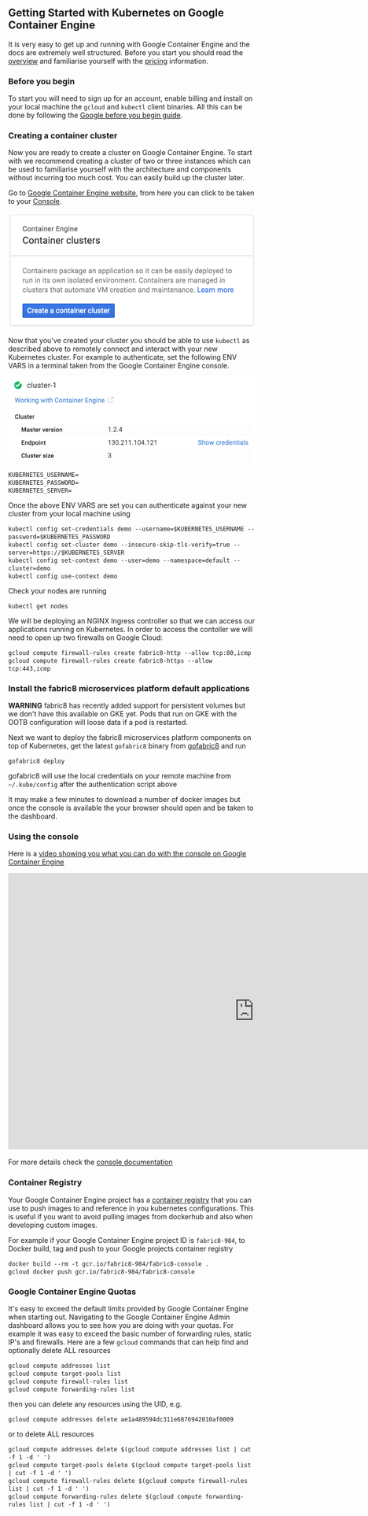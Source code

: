 ## Getting Started with Kubernetes on Google Container Engine

It is very easy to get up and running with Google Container Engine and the docs are extremely well structured.  Before you start you should read the [overview](https://cloud.google.com/container-engine/docs/#overview) and familiarise yourself with the [pricing](https://cloud.google.com/container-engine/docs/#pricing) information.

### Before you begin
To start you will need to sign up for an account, enable billing and install on your local machine the `gcloud` and `kubectl` client binaries.  All this can be done by following the [Google before you begin guide](https://cloud.google.com/container-engine/docs/before-you-begin).

### Creating a container cluster

Now you are ready to create a cluster on Google Container Engine.  To start with we recommend creating a cluster of two or three instances which can be used to familiarise yourself with the architecture and components without incurring too much cost.  You can easily build up the cluster later.

Go to [Google Container Engine website](https://cloud.google.com/container-engine/), from here you can click to be taken to your [Console](https://console.cloud.google.com/kubernetes/).

![GKE create cluster screenshot](../images/gkeCreateClusters.png)

Now that you've created your cluster you should be able to use `kubectl` as described above to remotely connect and interact with your new Kubernetes cluster. For example to authenticate, set the following ENV VARS in a terminal taken from the Google Container Engine console.

![GKE create cluster screenshot](../images/gkeCredentials.png)

```
KUBERNETES_USERNAME=
KUBERNETES_PASSWORD=
KUBERNETES_SERVER=
```

Once the above ENV VARS are set you can authenticate against your new cluster from your local machine using

```
kubectl config set-credentials demo --username=$KUBERNETES_USERNAME --password=$KUBERNETES_PASSWORD
kubectl config set-cluster demo --insecure-skip-tls-verify=true --server=https://$KUBERNETES_SERVER
kubectl config set-context demo --user=demo --namespace=default --cluster=demo
kubectl config use-context demo
```

Check your nodes are running

```
kubectl get nodes
```

We will be deploying an NGINX Ingress controller so that we can access our applications running on Kubernetes.  In order to access the contoller we will need to open up two firewalls on Google Cloud:

```
gcloud compute firewall-rules create fabric8-http --allow tcp:80,icmp
gcloud compute firewall-rules create fabric8-https --allow tcp:443,icmp
```

### Install the fabric8 microservices platform default applications

__WARNING__ fabric8 has recently added support for persistent volumes but we don't have this available on GKE yet.  Pods that run on GKE with the OOTB configuration will loose data if a pod is restarted.

Next we want to deploy the fabric8 microservices platform components on top of Kubernetes, get the latest `gofabric8` binary from  [gofabric8](https://github.com/fabric8io/gofabric8/releases) and run

```
gofabric8 deploy
```
gofabric8 will use the local credentials on your remote machine from `~/.kube/config` after the authentication script above

It may make a few minutes to download a number of docker images but once the console is available the your browser should open and be taken to the dashboard.

### Using the console

Here is a [video showing you what you can do with the console on Google Container Engine](https://vimeo.com/173353537)


<div class="row">
  <p class="text-center">
      <iframe src="https://player.vimeo.com/video/172948055" width="1000" height="562" frameborder="0" webkitallowfullscreen mozallowfullscreen allowfullscreen></iframe>
  </p>
</div>

For more details check the [console documentation](console.html)

### Container Registry

Your Google Container Engine project has a [container registry](https://cloud.google.com/tools/container-registry/) that you can use to push images to and reference in you kubernetes configurations.  This is useful if you want to avoid pulling images from dockerhub and also when developing custom images.

For example if your Google Container Engine project ID is `fabric8-984`, to Docker build, tag and push to your Google projects container registry

```
docker build --rm -t gcr.io/fabric8-984/fabric8-console .
gcloud docker push gcr.io/fabric8-984/fabric8-console
```

### Google Container Engine Quotas

It's easy to exceed the default limits provided by Google Container Engine when starting out.  Navigating to the Google Container Engine Admin dashboard allows you to see how you are doing with your quotas.  For example it was easy to exceed the basic number of forwarding rules, static IP's and firewalls.  Here are a few `gcloud` commands that can help find and optionally delete ALL resources

```
gcloud compute addresses list
gcloud compute target-pools list
gcloud compute firewall-rules list
gcloud compute forwarding-rules list
```
then you can delete any resources using the UID, e.g.

```
gcloud compute addresses delete ae1a489594dc311e6876942010af0009
```

or to delete ALL resources
```
gcloud compute addresses delete $(gcloud compute addresses list | cut -f 1 -d ' ')
gcloud compute target-pools delete $(gcloud compute target-pools list | cut -f 1 -d ' ')
gcloud compute firewall-rules delete $(gcloud compute firewall-rules list | cut -f 1 -d ' ')
gcloud compute forwarding-rules delete $(gcloud compute forwarding-rules list | cut -f 1 -d ' ')
```
